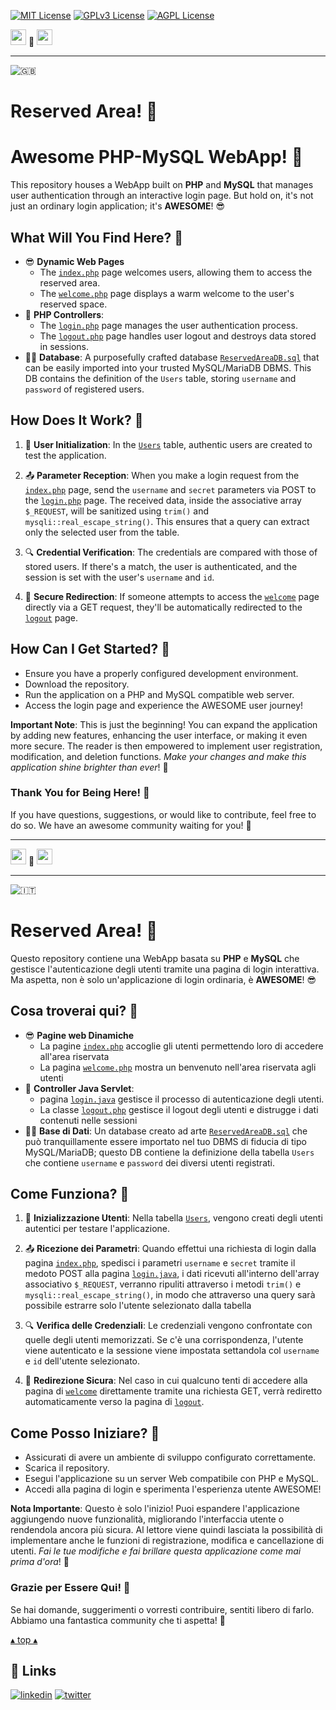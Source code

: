 [![MIT License](https://img.shields.io/badge/License-MIT-green.svg)](https://choosealicense.com/licenses/mit/)
[![GPLv3 License](https://img.shields.io/badge/License-GPL%20v3-yellow.svg)](https://opensource.org/licenses/)
[![AGPL License](https://img.shields.io/badge/license-AGPL-blue.svg)](http://www.gnu.org/licenses/agpl-3.0)

<a name="TOP"></a>

<a href="#IT"><img style="height:25px" src="https://em-content.zobj.net/thumbs/60/whatsapp/352/flag-italy_1f1ee-1f1f9.png" /></a>
🤍
<a href="#EN"><img style="height:25px" src="https://em-content.zobj.net/thumbs/60/whatsapp/352/flag-united-kingdom_1f1ec-1f1e7.png" /></a>

<hr />


![🇬🇧](https://em-content.zobj.net/thumbs/60/whatsapp/352/flag-united-kingdom_1f1ec-1f1e7.png) <a name="EN"></A>
# Reserved Area! 🚀

# Awesome PHP-MySQL WebApp! 🚀

This repository houses a WebApp built on **PHP** and **MySQL** that manages user authentication through an interactive login page. But hold on, it's not just an ordinary login application; it's **AWESOME**! 😎

## What Will You Find Here? 📁

- 😎 **Dynamic Web Pages**
	* The [`index.php`](./index.php) page welcomes users, allowing them to access the reserved area.
	* The [`welcome.php`](./welcome.jsp) page displays a warm welcome to the user's reserved space.
- 🎨 **PHP Controllers**:
	* The [`login.php`](./login.php) page manages the user authentication process.
	* The [`logout.php`](./logout.php) page handles user logout and destroys data stored in sessions.
- 🧑‍💻 **Database**: A purposefully crafted database [`ReservedAreaDB.sql`](./ReservedAreaDB.sql) that can be easily imported into your trusted MySQL/MariaDB DBMS. This DB contains the definition of the `Users` table, storing `username` and `password` of registered users.

## How Does It Work? 🚦

1. 🚀 **User Initialization**: In the [`Users`](./ReservedAreaDB.sql) table, authentic users are created to test the application.

2. 📤 **Parameter Reception**: When you make a login request from the [`index.php`](./index.php) page, send the `username` and `secret` parameters via POST to the [`login.php`](./login.php) page. The received data, inside the associative array `$_REQUEST`, will be sanitized using `trim()` and `mysqli::real_escape_string()`. This ensures that a query can extract only the selected user from the table.

3. 🔍 **Credential Verification**: The credentials are compared with those of stored users. If there's a match, the user is authenticated, and the session is set with the user's `username` and `id`.

4. 🚪 **Secure Redirection**: If someone attempts to access the [`welcome`](./welcome.php) page directly via a GET request, they'll be automatically redirected to the [`logout`](./logout.php) page.

## How Can I Get Started? 🚀

* Ensure you have a properly configured development environment.
* Download the repository.
* Run the application on a PHP and MySQL compatible web server.
* Access the login page and experience the AWESOME user journey!

**Important Note**:
This is just the beginning! You can expand the application by adding new features, enhancing the user interface, or making it even more secure. The reader is then empowered to implement user registration, modification, and deletion functions.
*Make your changes and make this application shine brighter than ever*! 💎

### Thank You for Being Here! 🙌

If you have questions, suggestions, or would like to contribute, feel free to do so.
We have an awesome community waiting for you! 🚀

<hr/>

<a href="#IT"><img style="height:25px" src="https://em-content.zobj.net/thumbs/60/whatsapp/352/flag-italy_1f1ee-1f1f9.png" /></a> 🤍 <a href="#EN"><img style="height:25px" src="https://em-content.zobj.net/thumbs/60/whatsapp/352/flag-united-kingdom_1f1ec-1f1e7.png" /></a>

<hr />


![🇮🇹](https://em-content.zobj.net/thumbs/60/whatsapp/352/flag-italy_1f1ee-1f1f9.png) <a name="IT"></A>
# Reserved Area! 🚀

Questo repository contiene una WebApp basata su **PHP** e **MySQL** che gestisce l'autenticazione degli utenti tramite una pagina di login interattiva.
Ma aspetta, non è solo un'applicazione di login ordinaria, è **AWESOME**! 😎

## Cosa troverai qui? 📁

- 😎 **Pagine web Dinamiche**
	* La pagine [`index.php`](./index.php) accoglie gli utenti permettendo loro di accedere all'area riservata
	* La pagina [`welcome.php`](./welcome.jsp) mostra un benvenuto nell'area riservata agli utenti
- 🎨 **Controller Java Servlet**:
	* pagina [`login.java`](./login.php) gestisce il processo di autenticazione degli utenti.
	* La classe [`logout.php`](./logout.php) gestisce il logout degli utenti e distrugge i dati contenuti nelle sessioni
- 🧑‍💻 **Base di Dati**: Un database creato ad arte [`ReservedAreaDB.sql`](./ReservedAreaDB.sql) che può tranquillamente essere importato nel tuo DBMS di fiducia di tipo MySQL/MariaDB; questo DB contiene la definizione della tabella `Users` che contiene `username` e `password` dei diversi utenti registrati.

## Come Funziona? 🚦

1. 🚀 **Inizializzazione Utenti**: Nella tabella [`Users`](./ReservedAreaDB.sql), vengono creati degli utenti autentici per testare l'applicazione.

2. 📤 **Ricezione dei Parametri**: Quando effettui una richiesta di login dalla pagina [`index.php`](./index.php), spedisci i parametri `username` e `secret` tramite il medoto POST alla pagina [`login.java`](./login.php), i dati ricevuti all'interno dell'array associativo `$_REQUEST`, verranno ripuliti attraverso i metodi `trim()` e `mysqli::real_escape_string()`, in modo che attraverso una query sarà possibile estrarre solo l'utente selezionato dalla tabella

3. 🔍 **Verifica delle Credenziali**: Le credenziali vengono confrontate con quelle degli utenti memorizzati.
Se c'è una corrispondenza, l'utente viene autenticato e la sessione viene impostata settandola col `username` e `id` dell'utente selezionato.
4. 🚪 **Redirezione Sicura**: Nel caso in cui qualcuno tenti di accedere alla pagina di [`welcome`](./welcome.php) direttamente tramite una richiesta GET, verrà rediretto automaticamente verso la pagina di [`logout`](./logout.php).

## Come Posso Iniziare? 🚀

* Assicurati di avere un ambiente di sviluppo configurato correttamente.
* Scarica il repository.
* Esegui l'applicazione su un server Web compatibile con PHP e MySQL.
* Accedi alla pagina di login e sperimenta l'esperienza utente AWESOME!

**Nota Importante**:
Questo è solo l'inizio!
Puoi espandere l'applicazione aggiungendo nuove funzionalità, migliorando l'interfaccia utente o rendendola ancora più sicura.
Al lettore viene quindi lasciata la possibilità di implementare anche le funzioni di registrazione, modifica e cancellazione di utenti.
*Fai le tue modifiche e fai brillare questa applicazione come mai prima d'ora*! 💎

### Grazie per Essere Qui! 🙌

Se hai domande, suggerimenti o vorresti contribuire, sentiti libero di farlo.
Abbiamo una fantastica community che ti aspetta! 🚀

<a href="#TOP">&utrif; top &utrif;</a>

## 🔗 Links
[![linkedin](https://img.shields.io/badge/linkedin-0A66C2?style=for-the-badge&logo=linkedin&logoColor=white)](https://www.linkedin.com/in/biagio-rosario-greco-77145774/)
[![twitter](https://img.shields.io/badge/twitter-1DA1F2?style=for-the-badge&logo=twitter&logoColor=white)](https://twitter.com/birg_81)